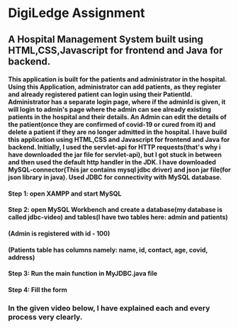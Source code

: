 # DigiLedge Assignment
## A Hospital Management System built using HTML,CSS,Javascript for frontend and Java for backend.
#### This application is built for the patients and administrator in the hospital. Using this Application, administrator can add patients, as they register and already registered patient can login using their PatientId. Administrator has a separate login page, where if the adminId is given, it will login to admin's page where the admin can see already existing patients in the hospital and their details. An Admin can edit the details of the patient(once they are confirmed of covid-19 or cured from it) and delete a patient if they are no longer admitted in the hospital. I have build this application using HTML,CSS and Javascript for frontend and Java for backend. Initially, I used the servlet-api for HTTP requests(that's why i have downloaded the jar file for servlet-api), but I got stuck in between and then used the default http handler in the JDK. I have downloaded MySQL-connector(This jar contains mysql jdbc driver) and json jar file(for json library in java). Used JDBC for connectivity with MySQL database.
#### Step 1: open XAMPP and start MySQL
#### Step 2: open MySQL Workbench and create a database(my database is called jdbc-video) and tables(I have two tables here: admin and patients)
#### (Admin is registered with id - 100)
#### (Patients table has columns namely: name, id, contact, age, covid, address)
#### Step 3: Run the main function in MyJDBC.java file
#### Step 4: Fill the form


### In the given video below, I have explained each and every process very clearly.
